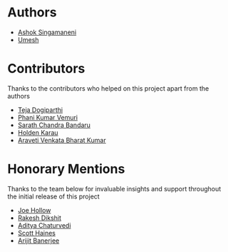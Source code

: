 # Authors
* [Ashok Singamaneni](https://www.linkedin.com/in/ashok-singamaneni-193b1a32/)
* [Umesh](https://github.com/Umeshsp22)

# Contributors
Thanks to the contributors who helped on this project apart from the authors
* [Teja Dogiparthi](https://github.com/Tejadogiparthi)
* [Phani Kumar Vemuri](https://www.linkedin.com/in/vemuriphani/)
* [Sarath Chandra Bandaru](https://www.linkedin.com/in/sarath-chandra-bandaru/)
* [Holden Karau](https://www.linkedin.com/in/holdenkarau/)
* [Araveti Venkata Bharat Kumar](https://www.linkedin.com/in/bharat-kumar-araveti/)

# Honorary Mentions
Thanks to the team below for invaluable insights and support throughout the initial release of this project

* [Joe Hollow](https://www.linkedin.com/in/joe-hollow-23088b1/)
* [Rakesh Dikshit](https://www.linkedin.com/in/rakesh-dikshit-867209b/)
* [Aditya Chaturvedi](https://www.linkedin.com/in/chaturvediaditya/)
* [Scott Haines](https://www.linkedin.com/in/scotthaines/)
* [Arijit Banerjee](https://www.linkedin.com/in/massborn/)

